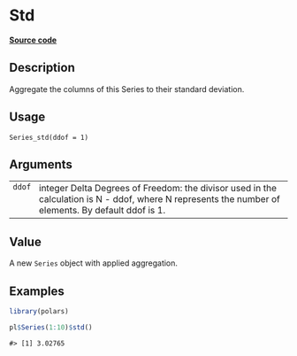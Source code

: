 

# Std

[**Source code**](https://github.com/pola-rs/r-polars/tree/main/R/series__series.R#L847)

## Description

Aggregate the columns of this Series to their standard deviation.

## Usage

<pre><code class='language-R'>Series_std(ddof = 1)
</code></pre>

## Arguments

<table>
<tr>
<td style="white-space: nowrap; font-family: monospace; vertical-align: top">
<code id="Series_std_:_ddof">ddof</code>
</td>
<td>
integer Delta Degrees of Freedom: the divisor used in the calculation is
N - ddof, where N represents the number of elements. By default ddof is
1.
</td>
</tr>
</table>

## Value

A new <code>Series</code> object with applied aggregation.

## Examples

``` r
library(polars)

pl$Series(1:10)$std()
```

    #> [1] 3.02765
